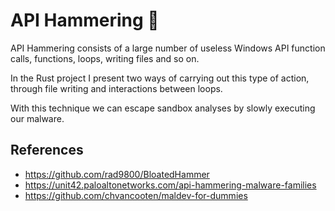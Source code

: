 # API Hammering 🦀

API Hammering consists of a large number of useless Windows API function calls, functions, loops, writing files and so on. 

In the Rust project I present two ways of carrying out this type of action, through file writing and interactions between loops.

With this technique we can escape sandbox analyses by slowly executing our malware.

## References

* https://github.com/rad9800/BloatedHammer
* https://unit42.paloaltonetworks.com/api-hammering-malware-families
* https://github.com/chvancooten/maldev-for-dummies